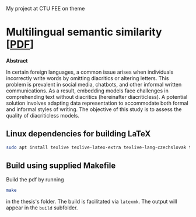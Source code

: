 My project at CTU FEE on theme
# Multilingual semantic similarity \[[PDF](Multilingual%20semantic%20similarity.pdf)\]

**Abstract**
 
In certain foreign languages, a common issue arises when individuals incorrectly write words by omitting diacritics or altering letters. This problem is prevalent in social media, chatbots, and other informal written communications. As a result, embedding models face challenges in comprehending text without diacritics (hereinafter diacriticless). A potential solution involves adapting data representation to accommodate both formal and informal styles of writing. The objective of this study is to assess the quality of diacriticless models.


## Linux dependencies for building LaTeX

```bash
sudo apt install texlive texlive-latex-extra texlive-lang-czechslovak texlive-science texlive-pstricks latexmk texmaker texlive-font-utils texlive-fonts-extra texlive-bibtex-extra biber okular pdf-presenter-console dvipng sketch
```

## Build using supplied Makefile

Build the pdf by running
```bash
make
```
in the thesis's folder.
The build is facilitated via `latexmk`.
The output will appear in the `build` subfolder.